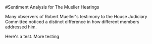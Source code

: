 #Sentiment Analysis for The Mueller Hearings

Many observers of Robert Mueller's testimony to the House Judiciary Committee noticed a distinct difference in how different members addressed him. 

Here's a test. 
More testing

